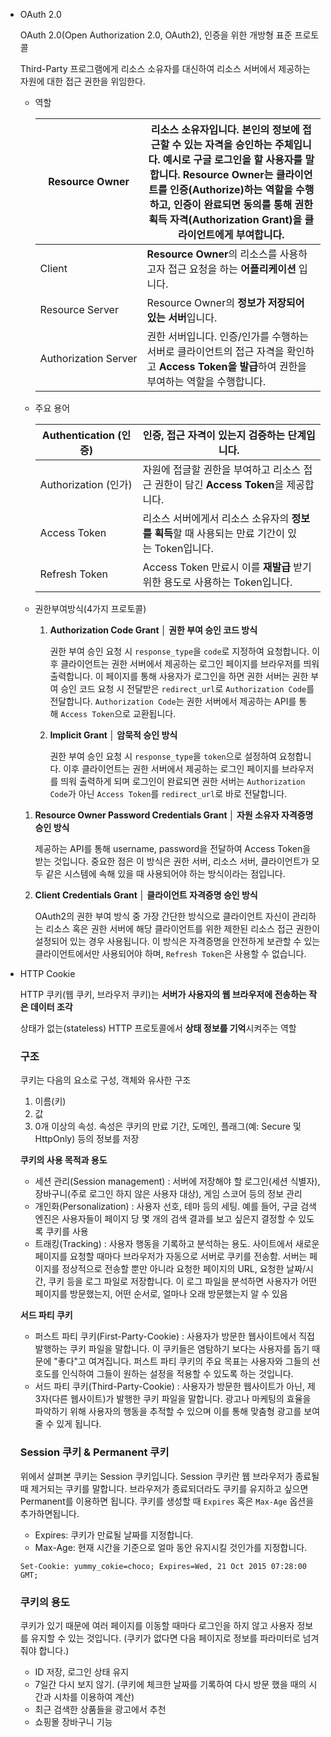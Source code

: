 - OAuth 2.0
    
    OAuth 2.0(Open Authorization 2.0, OAuth2), 인증을 위한 개방형 표준 프로토콜
    
    Third-Party 프로그램에게 리소스 소유자를 대신하여 리소스 서버에서 제공하는 자원에 대한 접근 권한을 위임한다.
    
    - 역할
        
        
        | Resource Owner | **리소스 소유자**입니다. 본인의 정보에 접근할 수 있는 **자격을 승인**하는 주체입니다. 예시로 구글 로그인을 할 사용자를 말합니다. Resource Owner는 클라이언트를 인증(Authorize)하는 역할을 수행하고, 인증이 완료되면 동의를 통해 권한 획득 자격(Authorization Grant)을 클라이언트에게 부여합니다. |
        | --- | --- |
        | Client | **Resource Owner**의 리소스를 사용하고자 접근 요청을 하는 **어플리케이션** 입니다. |
        | Resource Server | Resource Owner의 **정보가 저장되어 있는 서버**입니다. |
        | Authorization Server | 권한 서버입니다. 인증/인가를 수행하는 서버로 클라이언트의 접근 자격을 확인하고 **Access Token을 발급**하여 권한을 부여하는 역할을 수행합니다. |
    - 주요 용어
        
        
        | Authentication (인증) | 인증, 접근 자격이 있는지 **검증**하는 단계입니다. |
        | --- | --- |
        | Authorization (인가) | 자원에 접글할 권한을 부여하고 리소스 접근 권한이 담긴 **Access Token**을 제공합니다. |
        | Access Token | 리소스 서버에게서 리소스 소유자의 **정보를 획득**할 때 사용되는 만료 기간이 있는 Token입니다. |
        | Refresh Token | Access Token 만료시 이를 **재발급** 받기위한 용도로 사용하는 Token입니다. |
    - 권한부여방식(4가지 프로토콜)
        1. **Authorization Code Grant │ 권한 부여 승인 코드 방식**
            
            권한 부여 승인 요청 시 `response_type`을 `code`로 지정하여 요청합니다. 이후 클라이언트는 권한 서버에서 제공하는 로그인 페이지를 브라우저를 띄워 출력합니다. 이 페이지를 통해 사용자가 로그인을 하면 권한 서버는 권한 부여 승인 코드 요청 시 전달받은 `redirect_url`로 `Authorization Code`를 전달합니다. `Authorization Code`는 권한 서버에서 제공하는 API를 통해 `Access Token`으로 교환됩니다.
            
            
        2. **Implicit Grant │ 암묵적 승인 방식**
            
            권한 부여 승인 요청 시 `response_type`을 `token`으로 설정하여 요청합니다. 이후 클라이언트는 권한 서버에서 제공하는 로그인 페이지를 브라우저를 띄워 출력하게 되며 로그인이 완료되면 권한 서버는 `Authorization Code`가 아닌 `Access Token`를 `redirect_url`로 바로 전달합니다.
            
            
    1. **Resource Owner Password Credentials Grant │ 자원 소유자 자격증명 승인 방식**
        
        제공하는 API를 통해 username, password을 전달하여 Access Token을 받는 것입니다. 중요한 점은 이 방식은 권한 서버, 리소스 서버, 클라이언트가 모두 같은 시스템에 속해 있을 때 사용되어야 하는 방식이라는 점입니다.
        
        
    2. **Client Credentials Grant │ 클라이언트 자격증명 승인 방식**
        
        OAuth2의 권한 부여 방식 중 가장 간단한 방식으로 클라이언트 자신이 관리하는 리소스 혹은 권한 서버에 해당 클라이언트를 위한 제한된 리소스 접근 권한이 설정되어 있는 경우 사용됩니다. 이 방식은 자격증명을 안전하게 보관할 수 있는 클라이언트에서만 사용되어야 하며, `Refresh Token`은 사용할 수 없습니다.
        
        
- HTTP Cookie
    
    HTTP 쿠키(웹 쿠키, 브라우저 쿠키)는 **서버가 사용자의 웹 브라우저에 전송하는 작은 데이터 조각**
    
    상태가 없는(stateless) HTTP 프로토콜에서 **상태 정보를 기억**시켜주는 역할
    
    ### 구조
    
    쿠키는 다음의 요소로 구성, 객체와 유사한 구조
    
    1. 이름(키)
    2. 값
    3. 0개 이상의 속성. 속성은 쿠키의 만료 기간, 도메인, 플래그(예: Secure 및 HttpOnly) 등의 정보를 저장
    
    **쿠키의 사용 목적과 용도**
    
    - 세션 관리(Session management) : 서버에 저장해야 할 로그인(세션 식별자), 장바구니(주로 로그인 하지 않은 사용자 대상), 게임 스코어 등의 정보 관리
    - 개인화(Personalization) : 사용자 선호, 테마 등의 세팅. 예를 들어, 구글 검색 엔진은 사용자들이 페이지 당 몇 개의 검색 결과를 보고 싶은지 결정할 수 있도록 쿠키를 사용
    - 트래킹(Tracking) : 사용자 행동을 기록하고 분석하는 용도. 사이트에서 새로운 페이지를 요청할 때마다 브라우저가 자동으로 서버로 쿠키를 전송함. 서버는 페이지를 정상적으로 전송할 뿐만 아니라 요청한 페이지의 URL, 요청한 날짜/시간, 쿠키 등을 로그 파일로 저장합니다. 이 로그 파일을 분석하면 사용자가 어떤 페이지를 방문했는지, 어떤 순서로, 얼마나 오래 방문했는지 알 수 있음
    
    **서드 파티 쿠키**
    
    - 퍼스트 파티 쿠키(First-Party-Cookie) : 사용자가 방문한 웹사이트에서 직접 발행하는 쿠키 파일을 말합니다. 이 쿠키들은 염탐하기 보다는 사용자를 돕기 때문에 "좋다"고 여겨집니다. 퍼스트 파티 쿠키의 주요 목표는 사용자와 그들의 선호도를 인식하여 그들이 원하는 설정을 적용할 수 있도록 하는 것입니다.
    - 서드 파티 쿠키(Third-Party-Cookie) : 사용자가 방문한 웹사이트가 아닌, 제 3자(다른 웹사이트)가 발행한 쿠키 파일을 말합니다. 광고나 마케팅의 효율을 파악하기 위해 사용자의 행동을 추적할 수 있으며 이를 통해 맞춤형 광고를 보여줄 수 있게 됩니다.
    
    ### Session 쿠키 & Permanent 쿠키
    
    위에서 살펴본 쿠키는 Session 쿠키입니다. Session 쿠키란 웹 브라우저가 종료될 때 제거되는 쿠키를 말합니다. 브라우저가 종료되더라도 쿠키를 유지하고 싶으면 Permanent를 이용하면 됩니다. 쿠키를 생성할 때 `Expires` 혹은 `Max-Age` 옵션을 추가하면됩니다.
    
    - Expires: 쿠키가 만료될 날짜를 지정합니다.
    - Max-Age: 현재 시간을 기준으로 얼마 동안 유지시킬 것인가를 지정합니다.
    
    `Set-Cookie: yummy_cokie=choco; Expires=Wed, 21 Oct 2015 07:28:00 GMT;`
    
    ### 쿠키의 용도
    
    쿠키가 있기 때문에 여러 페이지를 이동할 때마다 로그인을 하지 않고 사용자 정보를 유지할 수 있는 것입니다. (쿠키가 없다면 다음 페이지로 정보를 파라미터로 넘겨줘야 합니다.)
    
    - ID 저장, 로그인 상태 유지
    - 7일간 다시 보지 않기. (쿠키에 체크한 날짜를 기록하여 다시 방문 했을 때의 시간과 시차를 이용하여 계산)
    - 최근 검색한 상품들을 광고에서 추천
    - 쇼핑몰 장바구니 기능